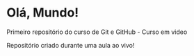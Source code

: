 # Olá, Mundo!
 Primeiro repositório do curso de Git e GitHub - Curso em video

 Repositório criado durante uma aula ao vivo!


